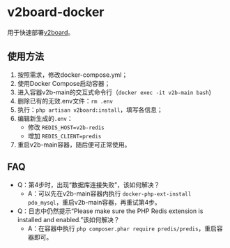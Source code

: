 # v2board-docker
用于快速部署[v2board](https://github.com/v2board/v2board)。

## 使用方法

1. 按照需求，修改docker-compose.yml；
2. 使用Docker Compose启动容器；
3. 进入容器v2b-main的交互式命令行（`docker exec -it v2b-main bash`)
4. 删除已有的无效.env文件：`rm .env`
5. 执行：`php artisan v2board:install`，填写各信息；
6. 编辑新生成的`.env`：
	- 修改 `REDIS_HOST=v2b-redis`
	- 增加 `REDIS_CLIENT=predis`
6. 重启v2b-main容器，随后便可正常使用。

## FAQ

- Q：第4步时，出现“数据库连接失败”，该如何解决？
	- A：可以先在v2b-main容器内执行 `docker-php-ext-install pdo_mysql`，重启v2b-main容器，再重试第4步。
- Q：日志中仍然提示“Please make sure the PHP Redis extension is installed and enabled.”该如何解决？
	- A：在容器中执行 `php composer.phar require predis/predis`，重启容器即可。
